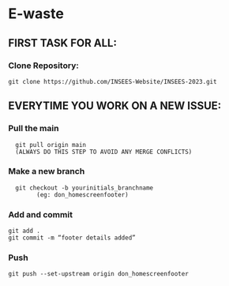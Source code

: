 # E-waste


## FIRST TASK FOR ALL: 
	
  ### Clone Repository: 
    git clone https://github.com/INSEES-Website/INSEES-2023.git

## EVERYTIME YOU WORK ON A NEW ISSUE:
### Pull the main
      git pull origin main 
      (ALWAYS DO THIS STEP TO AVOID ANY MERGE CONFLICTS)
### Make a new branch
	  git checkout -b yourinitials_branchname
			(eg: don_homescreenfooter)
### Add and commit
    git add .
    git commit -m “footer details added”
### Push
    git push --set-upstream origin don_homescreenfooter

